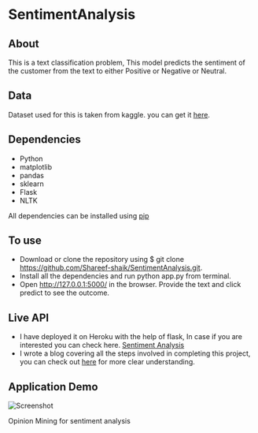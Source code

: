 # SentimentAnalysis


## About
 This is a text classification problem, This model predicts the sentiment of the customer from the text to either Positive or Negative or Neutral.
 
## Data
 Dataset used for this is taken from kaggle. you can get it [here](https://www.kaggle.com/snap/amazon-fine-food-reviews).

## Dependencies
* Python
* matplotlib
* pandas
* sklearn
* Flask
* NLTK

All dependencies can be installed using [pip](https://pip.pypa.io/en/stable/)

## To use

* Download or clone the repository using $ git clone https://github.com/Shareef-shaik/SentimentAnalysis.git.
* Install all the dependencies and run python app.py from terminal.
* Open http://127.0.0.1:5000/ in the browser. Provide the text and click predict to see the outcome.

## Live API
* I have deployed it on Heroku with the help of flask, In case if you are interested you can check here. 
[Sentiment Analysis](http://sentiment.shareefshaik.me)
* I wrote a blog covering all the steps involved in completing this project, you can check out [here](https://medium.com/towards-artificial-intelligence/sentiment-analysis-from-scratch-to-production-web-api-3382f19748e8) for more clear understanding.

## Application Demo


![Screenshot](images/Application_gif.gif)

O p i n i o n   M i n i n g   f o r   s e n t i m e n t   a n a l y s i s  
 